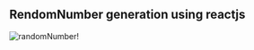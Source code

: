## RendomNumber generation using reactjs
![randomNumber!]('../random_number/src/pages/img/random.png')

